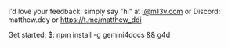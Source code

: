 I'd love your feedback: simply say "hi" at i@m13v.com or Discord: matthew.ddy or https://t.me/matthew_ddi

Get started:
$: npm install -g gemini4docs && g4d